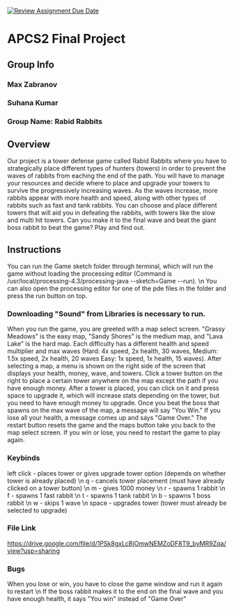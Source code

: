 [![Review Assignment Due Date](https://classroom.github.com/assets/deadline-readme-button-24ddc0f5d75046c5622901739e7c5dd533143b0c8e959d652212380cedb1ea36.svg)](https://classroom.github.com/a/syDSSnTt)
# APCS2 Final Project
## Group Info
### Max Zabranov
### Suhana Kumar
### Group Name: Rabid Rabbits

## Overview
Our project is a tower defense game called Rabid Rabbits where you have to strategically place different types of hunters (towers) in order to prevent the waves of rabbits from eaching the end of the path. You will have to manage your resources and decide where to place and upgrade your towers to survive the progressively increasing waves. As the waves increase, more rabbits appear with more health and speed, along with other types of rabbits such as fast and tank rabbits. You can choose and place different towers that will aid you in defeating the rabbits, with towers like the slow and multi hit towers. Can you make it to the final wave and beat the giant boss rabbit to beat the game? Play and find out.

## Instructions
You can run the Game sketch folder through terminal, which will run the game without loading the processing editor (Command is /usr/local/processing-4.3/processing-java --sketch=Game --run). \n
You can also open the processing editor for one of the pde files in the folder and press the run button on top.

### Downloading "Sound" from Libraries is necessary to run.

When you run the game, you are greeted with a map select screen. "Grassy Meadows" is the easy map, "Sandy Shores" is the medium map, and "Lava Lake" is the hard map. Each difficulty has a different health and speed multiplier and max waves (Hard: 4x speed, 2x health, 30 waves, Medium: 1.5x speed, 2x health, 20 waves Easy: 1x speed, 1x health, 15 waves). After selecting a map, a menu is shown on the right side of the screen that displays your health, money, wave, and towers. Click a tower button on the right to place a certain tower anywhere on the map except the path if you have enough money. After a tower is placed, you can click on it and press space to upgrade it, which will increase stats depending on the tower, but you need to have enough money to upgrade. Once you beat the boss that spawns on the max wave of the map, a message will say "You Win." If you lose all your health, a message comes up and says "Game Over." The restart button resets the game and the maps button take you back to the map select screen. If you win or lose, you need to restart the game to play again.

### Keybinds

left click - places tower or gives upgrade tower option (depends on whether tower is already placed) \n
q - cancels tower placement (must have already clicked on a tower button) \n
m - gives 1000 money \n
r - spawns 1 rabbit \n
f - spawns 1 fast rabbit \n
t - spawns 1 tank rabbit \n
b - spawns 1 boss rabbit \n
w - skips 1 wave \n
space - upgrades tower (tower must already be selected to upgrade)

### File Link

https://drive.google.com/file/d/1PSk8gxLcBjOmwNEMZoDF8T9_byMR9Zqa/view?usp=sharing

### Bugs
When you lose or win, you have to close the game window and run it again to restart \n
If the boss rabbit makes it to the end on the final wave and you have enough health, it says "You win" instead of "Game Over"